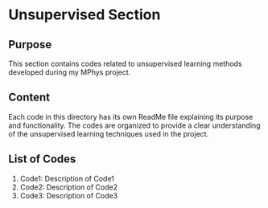 # Unsupervised Section

## Purpose

This section contains codes related to unsupervised learning methods developed during my MPhys project. 

## Content

Each code in this directory has its own ReadMe file explaining its purpose and functionality. The codes are organized to provide a clear understanding of the unsupervised learning techniques used in the project.

## List of Codes

1. Code1: Description of Code1
2. Code2: Description of Code2
3. Code3: Description of Code3
